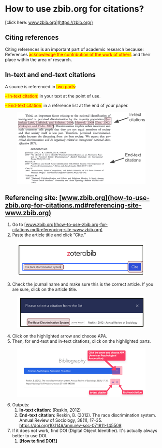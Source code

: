 # How to use zbib.org for citations?

[click here: www.zbib.org](https://zbib.org/)

## Citing references

Citing references is an important part of academic research because: References <mark style="color:red;">acknowledge the contribution of the work of others</mark> and their place within the area of research.

## In-text and end-text citations

A source is referenced in <mark style="color:red;">two parts</mark>:

&#x20;<mark style="color:red;">- In-text citation:</mark> in your text at the point of use.

&#x20;  <mark style="color:red;">- End-text citation:</mark> in a reference list at the end of your paper.

<figure><img src="../../.gitbook/assets/image (94).png" alt=""><figcaption></figcaption></figure>

## Referencing site: [www.zbib.org](how-to-use-zbib.org-for-citations.md#referencing-site-www.zbib.org)

1. Go to [www.zbib.org](how-to-use-zbib.org-for-citations.md#referencing-site-www.zbib.org)
2. Paste the article title and click “Cite.”

<figure><img src="../../.gitbook/assets/image (49).png" alt=""><figcaption></figcaption></figure>

3. Check the journal name and make sure this is the correct article. If you are sure, click on the article title.

<figure><img src="../../.gitbook/assets/image (50).png" alt=""><figcaption></figcaption></figure>

4. Click on the highlighted arrow and choose APA.&#x20;
5. Then, for end-text and in-text citations, click on the highlighted parts.

<figure><img src="../../.gitbook/assets/image.png" alt=""><figcaption></figcaption></figure>

6. Outputs:
   1. **In-text citation:** (Reskin, 2012)
   2. **End-text citation:** Reskin, B. (2012). The race discrimination system. Annual Review of Sociology, 38(1), 17–35. https://doi.org/10.1146/annurev-soc-071811-145508
7. If it does not work, find DOI (Digital Object Identifier). It's actually always better to use DOI.&#x20;
   1. [**\[How to find DOI?\]**](https://ttezcan.gitbook.io/lectures/all-lectures-and-labs/guidelines-and-rubrics/citation-chaining-procedure#how-to-find-doi)
